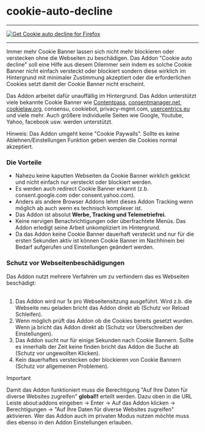 # cookie-auto-decline

***

<a href="https://addons.mozilla.org/de/firefox/addon/cookie-auto-decline/"><img src="https://user-images.githubusercontent.com/585534/107280546-7b9b2a00-6a26-11eb-8f9f-f95932f4bfec.png" alt="Get Cookie auto decline for Firefox"></a>

***

Immer mehr Cookie Banner lassen sich nicht mehr blockieren oder verstecken ohne die Webseiten zu beschädigen. Das Addon "Cookie auto decline" soll eine Hilfe aus diesem Dilemmer sein indem es solche Cookie Banner nicht einfach versteckt oder blockiert sondern diese wirklich im Hintergrund mit minimaler Zustimmung akzeptiert oder die erforderlichen Cookies setzt damit der Cookie Banner nicht erscheint. 

Das Addon arbeitet dafür unauffällig im Hintergrund.
Das Addon unterstützt viele bekannte Cookie Banner wie [Contentpass](https://www.contentpass.net/de), [consentmanager.net](https://www.consentmanager.net/), [cookielaw.org](https://www.cookielaw.org/), consensu, cookiebot, privacy-mgmt.com, [usercentrics.eu](https://usercentrics.com/) und viele mehr. Auch größere individuelle Seiten wie Google, Youtube, Yahoo, facebook usw. werden unterstützt.

Hinweis: Das Addon umgeht keine "Cookie Paywalls". Sollte es keine Ablehnen/Einstellungen Funktion geben werden die Cookies normal akzeptiert.

<h3>Die Vorteile</h3>
<ul>
  <li>Nahezu keine kaputten Webseiten da Cookie Banner wirklich geklickt und nicht einfach nur versteckt oder blockiert werden.</li>
  <li>Es werden auch redirect Cookie Banner erkannt (z.b. consent.google.com oder consent.yahoo.com).</li>
  <li>Anders als andere Browser Addons lehnt dieses Addon Tracking wenn möglich ab auch wenn es technisch komplexer ist.</li>
  <li>Das Addon ist absolut <b>Werbe, Tracking und Telemetriefrei.</b></li>
  <li>Keine nervigen Benachrichtigungen oder überfrachtete Menüs. Das Addon erledigt seine Arbeit unkompliziert im Hintergrund.</li>
  <li>Da das Addon keine Cookie Banner dauerhaft versteckt und nur für die ersten Sekunden aktiv ist können Cookie Banner im Nachhinein bei Bedarf aufgerufen und Einstellungen geändert werden.</li>
</ul>
<h3>Schutz vor Webseitenbeschädigungen</h3>
Das Addon nutzt mehrere Verfahren um zu verhindern das es Webseiten beschädigt:
<br><br>
<ol>
  <li>Das Addon wird nur 1x pro Webseitensitzung ausgeführt. Wird z.b. die Webseite neu geladen bricht das Addon direkt ab (Schutz vor Reload Schleifen).</li>
  <li>Wenn möglich prüft das Addon ob die Cookies bereits gesetzt wurden. Wenn ja bricht das Addon direkt ab (Schutz vor Überschreiben der Einstellungen).</li>
  <li>Das Addon sucht nur für einige Sekunden nach Cookie Bannern. Sollte es innerhalb der Zeit keine finden bricht das Addon die Suche ab (Schutz vor ungewollten Klicken).</li>
  <li>Kein dauerhaftes verstecken oder blockieren von Cookie Bannern (Schutz vor allgemeinen Problemen).</li>
</ol>


> [!IMPORTANT]
> Damit das Addon funktioniert muss die Berechtigung "Auf Ihre Daten für diverse Websites zugreifen" <b>global!!</b> erteilt werden. Dazu oben in die URL Leiste about:addons eingeben -> Enter -> Auf das Addon klicken -> Berechtigungen -> "Auf Ihre Daten für diverse Websites zugreifen" aktivieren. Wer das Addon auch im privaten Modus nutzen möchte muss dies ebenso in den Addon Einstellungen erlauben.
